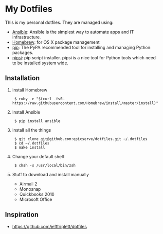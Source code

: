 My Dotfiles
===========

This is my personal dotfiles. They are managed using:

- [Ansible][1]: Ansible is the simplest way to automate apps and IT infrastructure.
- [Homebrew][3]: for OS X package management
- [pip][4]: The PyPA recommended tool for installing and managing Python packages.
- [pipsi][5]: pip script installer. pipsi is a nice tool for Python tools which need to be installed system wide.

Installation
------------

1. Install Homebrew

        $ ruby -e "$(curl -fsSL https://raw.githubusercontent.com/Homebrew/install/master/install)"

2. Install Ansible

        $ pip install ansible

3. Install all the things

        $ git clone git@github.com:epicserve/dotfiles.git ~/.dotfiles
        $ cd ~/.dotfiles
        $ make install

4. Change your default shell

        $ chsh -s /usr/local/bin/zsh

5. Stuff to download and install manually

    - Airmail 2
    - Monosnap
    - Quickbooks 2010
    - Microsoft Office

Inspiration
-----------

- https://github.com/jefftriplett/dotfiles


[1]: http://docs.ansible.com/ansible/
[3]: http://brew.sh/
[4]: https://pip.pypa.io/en/latest/
[5]: https://github.com/mitsuhiko/pipsi
